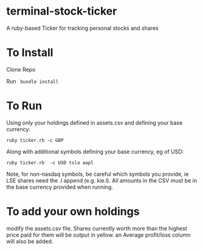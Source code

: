 # terminal-stock-ticker
A ruby-based Ticker for tracking personal stocks and shares

# To Install

Clone Repo

Run ``` bundle install```

# To Run

Using only your holdings defined in assets.csv and defining your base currency:

  ```ruby ticker.rb -c GBP```

Along with additional symbols defining your base currency, eg of USD:

```ruby ticker.rb  -c USD tsla aapl```

Note, for non-nasdaq symbols, be careful which symbols you provide, ie LSE shares need the .l append (e.g. kie.l). All amounts in the CSV must be in the base currency provided when running.

# To add your own holdings

modify the assets.csv file. Shares currently worth more than the highest price paid for them will be output in yellow. an Average profit/loss column will also be added.
